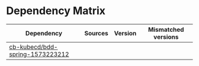 # Dependency Matrix

Dependency | Sources | Version | Mismatched versions
---------- | ------- | ------- | -------------------
[cb-kubecd/bdd-spring-1573223212](https://github.com/cb-kubecd/bdd-spring-1573223212.git) |  | []() | 
